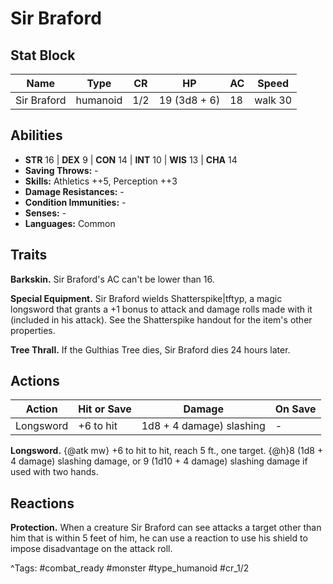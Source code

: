 # Sir Braford

## Stat Block

| Name | Type | CR | HP | AC | Speed |
|------|------|----|----|----|-------|
| Sir Braford | humanoid | 1/2 | 19 (3d8 + 6) | 18 | walk 30 |

## Abilities

- **STR** 16 | **DEX** 9 | **CON** 14 | **INT** 10 | **WIS** 13 | **CHA** 14
- **Saving Throws:** -  
- **Skills:** Athletics ++5, Perception ++3  
- **Damage Resistances:** -  
- **Condition Immunities:** -  
- **Senses:** -  
- **Languages:** Common

## Traits

**Barkskin.** Sir Braford's AC can't be lower than 16.

**Special Equipment.** Sir Braford wields Shatterspike|tftyp, a magic longsword that grants a +1 bonus to attack and damage rolls made with it (included in his attack). See the Shatterspike handout for the item's other properties.

**Tree Thrall.** If the Gulthias Tree dies, Sir Braford dies 24 hours later.


## Actions

| Action | Hit or Save | Damage | On Save |
|--------|--------------|--------|----------|
| Longsword | +6 to hit | 1d8 + 4 damage) slashing | - |

**Longsword.** {@atk mw} +6 to hit to hit, reach 5 ft., one target. {@h}8 (1d8 + 4 damage) slashing damage, or 9 (1d10 + 4 damage) slashing damage if used with two hands.

## Reactions

**Protection.** When a creature Sir Braford can see attacks a target other than him that is within 5 feet of him, he can use a reaction to use his shield to impose disadvantage on the attack roll.



^Tags: #combat_ready #monster #type_humanoid #cr_1/2